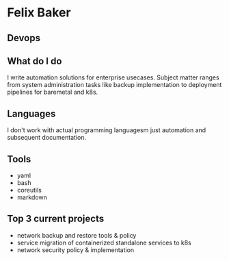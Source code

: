 # Felix Baker
## Devops

## What do I do

I write automation solutions for enterprise usecases.  Subject matter ranges from system administration tasks like backup implementation to deployment pipelines for baremetal and k8s.

## Languages

I don't work with actual programming languagesm just automation and subsequent documentation.

## Tools

- yaml
- bash
- coreutils
- markdown

## Top 3 current projects

- network backup and restore tools & policy
- service migration of containerized standalone services to k8s
- network security policy & implementation
